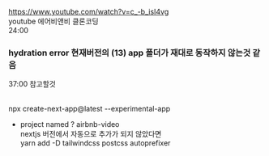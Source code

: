 https://www.youtube.com/watch?v=c_-b_isI4vg <br />
youtube 에어비앤비 클론코딩 <br />
24:00 
<br />

### hydration error 현재버전의 (13) app 폴더가 재대로 동작하지 않는것 같음 <br />
37:00 참고할것
<br />
<br />


npx create-next-app@latest --experimental-app <br />
- project named ? airbnb-video <br />
nextjs 버전에서 자동으로 추가가 되지 않았다면 <br />
yarn add -D tailwindcss postcss autoprefixer <br />

<br /><br />
